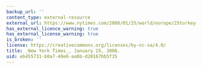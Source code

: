 ```yaml
---
backup_url: ''
content_type: external-resource
external_url: https://www.nytimes.com/2008/01/25/world/europe/25turkey.html
has_external_licence_warning: true
has_external_license_warning: true
is_broken: ''
license: https://creativecommons.org/licenses/by-nc-sa/4.0/
title: _New York Times_, January 25, 2008.
uid: eb455731-b8a7-40e6-aa6b-d20167bb5f35
---
```

